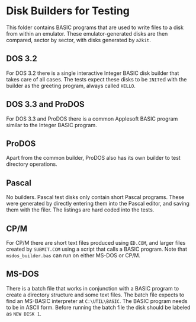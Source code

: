 # Disk Builders for Testing

This folder contains BASIC programs that are used to write files to a disk from within an emulator.  These emulator-generated disks are then compared, sector by sector, with disks generated by `a2kit`.

## DOS 3.2

For DOS 3.2 there is a single interactive Integer BASIC disk builder that takes care of all cases.  The tests expect these disks to be `INIT`ed with the builder as the greeting program, always called `HELLO`.

## DOS 3.3 and ProDOS

For DOS 3.3 and ProDOS there is a common Applesoft BASIC program similar to the Integer BASIC program.

## ProDOS

Apart from the common builder, ProDOS also has its own builder to test directory operations.

## Pascal

No builders.  Pascal test disks only contain short Pascal programs.  These were generated by directly entering them into the Pascal editor, and saving them with the filer.  The listings are hard coded into the tests.

## CP/M

For CP/M there are short text files produced using `ED.COM`, and larger files created by `SUBMIT.COM` using a script that calls a BASIC program.  Note that `msdos_builder.bas` can run on either MS-DOS or CP/M.

## MS-DOS

There is a batch file that works in conjunction with a BASIC program to create a directory structure and some text files.  The batch file expects to find an MS-BASIC interpreter at `C:\UTIL\BASIC`.  The BASIC program needs to be in ASCII form.  Before running the batch file the disk should be labeled as `NEW DISK 1`.